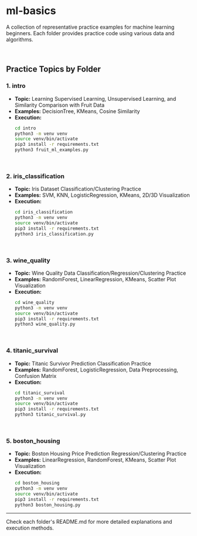 # ml-basics

A collection of representative practice examples for machine learning beginners. Each folder provides practice code using various data and algorithms.

<br/>

## Practice Topics by Folder

### 1. intro
- **Topic:** Learning Supervised Learning, Unsupervised Learning, and Similarity Comparison with Fruit Data
- **Examples:** DecisionTree, KMeans, Cosine Similarity
- **Execution:**
  ```bash
  cd intro
  python3 -m venv venv
  source venv/bin/activate
  pip3 install -r requirements.txt
  python3 fruit_ml_examples.py
  ```

<br/>

### 2. iris_classification
- **Topic:** Iris Dataset Classification/Clustering Practice
- **Examples:** SVM, KNN, LogisticRegression, KMeans, 2D/3D Visualization
- **Execution:**
  ```bash
  cd iris_classification
  python3 -m venv venv
  source venv/bin/activate
  pip3 install -r requirements.txt
  python3 iris_classification.py
  ```

<br/>

### 3. wine_quality
- **Topic:** Wine Quality Data Classification/Regression/Clustering Practice
- **Examples:** RandomForest, LinearRegression, KMeans, Scatter Plot Visualization
- **Execution:**
  ```bash
  cd wine_quality
  python3 -m venv venv
  source venv/bin/activate
  pip3 install -r requirements.txt
  python3 wine_quality.py
  ```

<br/>

### 4. titanic_survival
- **Topic:** Titanic Survivor Prediction Classification Practice
- **Examples:** RandomForest, LogisticRegression, Data Preprocessing, Confusion Matrix
- **Execution:**
  ```bash
  cd titanic_survival
  python3 -m venv venv
  source venv/bin/activate
  pip3 install -r requirements.txt
  python3 titanic_survival.py
  ```

<br/>

### 5. boston_housing
- **Topic:** Boston Housing Price Prediction Regression/Clustering Practice
- **Examples:** LinearRegression, RandomForest, KMeans, Scatter Plot Visualization
- **Execution:**
  ```bash
  cd boston_housing
  python3 -m venv venv
  source venv/bin/activate
  pip3 install -r requirements.txt
  python3 boston_housing.py
  ```

---

Check each folder's README.md for more detailed explanations and execution methods.
